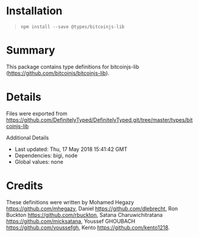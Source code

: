# Installation
> `npm install --save @types/bitcoinjs-lib`

# Summary
This package contains type definitions for bitcoinjs-lib (https://github.com/bitcoinjs/bitcoinjs-lib).

# Details
Files were exported from https://github.com/DefinitelyTyped/DefinitelyTyped.git/tree/master/types/bitcoinjs-lib

Additional Details
 * Last updated: Thu, 17 May 2018 15:41:42 GMT
 * Dependencies: bigi, node
 * Global values: none

# Credits
These definitions were written by  Mohamed Hegazy <https://github.com/mhegazy>, Daniel <https://github.com/dlebrecht>, Ron Buckton <https://github.com/rbuckton>, Satana Charuwichitratana <https://github.com/micksatana>, Youssef GHOUBACH <https://github.com/youssefgh>, Kento <https://github.com/kento1218>.
